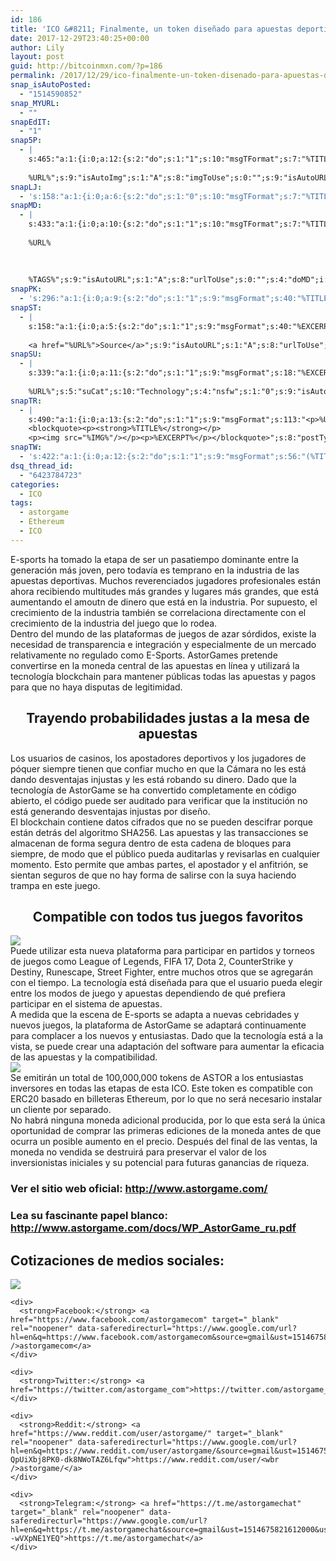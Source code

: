 ```yaml
---
id: 186
title: 'ICO &#8211; Finalmente, un token diseñado para apuestas deportivas electrónicas: AstorGame'
date: 2017-12-29T23:40:25+00:00
author: Lily
layout: post
guid: http://bitcoinmxn.com/?p=186
permalink: /2017/12/29/ico-finalmente-un-token-disenado-para-apuestas-deportivas-electronicas-astorgame/
snap_isAutoPosted:
  - "1514590852"
snap_MYURL:
  - ""
snapEdIT:
  - "1"
snap5P:
  - |
    s:465:"a:1:{i:0;a:12:{s:2:"do";s:1:"1";s:10:"msgTFormat";s:7:"%TITLE%";s:9:"msgFormat";s:18:"%EXCERPT%
    
    %URL%";s:9:"isAutoImg";s:1:"A";s:8:"imgToUse";s:0:"";s:9:"isAutoURL";s:1:"A";s:8:"urlToUse";s:0:"";s:4:"do5P";i:0;s:8:"isPosted";s:1:"1";s:4:"pgID";i:240692497;s:7:"postURL";s:142:"https://www.500px.com/photo/240692497/ico-finalmente-un-token-dise%C3%B1ado-para-apuestas-deportivas-electr%C3%B3nicas-astorgame-by-bitcoinmxn";s:5:"pDate";s:19:"2017-12-29 23:40:27";}}";
snapLJ:
  - 's:158:"a:1:{i:0;a:6:{s:2:"do";s:1:"0";s:10:"msgTFormat";s:7:"%TITLE%";s:9:"msgFormat";s:9:"%EXCERPT%";s:9:"isAutoURL";s:1:"A";s:8:"urlToUse";s:0:"";s:4:"doLJ";i:0;}}";'
snapMD:
  - |
    s:433:"a:1:{i:0;a:10:{s:2:"do";s:1:"1";s:10:"msgTFormat";s:7:"%TITLE%";s:9:"msgFormat";s:32:"%EXCERPT%
    
    %URL%
    
    
    
    %TAGS%";s:9:"isAutoURL";s:1:"A";s:8:"urlToUse";s:0:"";s:4:"doMD";i:0;s:8:"isPosted";s:1:"1";s:4:"pgID";s:12:"cf9d77db2fd6";s:7:"postURL";s:134:"https://medium.com/@BitcoinMXN/ico-finalmente-un-token-dise%C3%B1ado-para-apuestas-deportivas-electr%C3%B3nicas-astorgame-cf9d77db2fd6";s:5:"pDate";s:19:"2017-12-29 23:40:29";}}";
snapPK:
  - 's:296:"a:1:{i:0;a:9:{s:2:"do";s:1:"1";s:9:"msgFormat";s:40:"%TITLE% - %URL% #bitcoin #mexico #crypto";s:9:"isAutoURL";s:1:"A";s:8:"urlToUse";s:0:"";s:4:"doPK";i:0;s:8:"isPosted";s:1:"1";s:4:"pgID";i:1364946526;s:7:"postURL";s:30:"https://www.plurk.com/p/mknjha";s:5:"pDate";s:19:"2017-12-29 23:40:32";}}";'
snapST:
  - |
    s:158:"a:1:{i:0;a:5:{s:2:"do";s:1:"1";s:9:"msgFormat";s:40:"%EXCERPT%
    
    <a href="%URL%">Source</a>";s:9:"isAutoURL";s:1:"A";s:8:"urlToUse";s:0:"";s:4:"doST";i:0;}}";
snapSU:
  - |
    s:339:"a:1:{i:0;a:11:{s:2:"do";s:1:"1";s:9:"msgFormat";s:18:"%EXCERPT%
    
    %URL%";s:5:"suCat";s:10:"Technology";s:4:"nsfw";s:1:"0";s:9:"isAutoURL";s:1:"A";s:8:"urlToUse";s:0:"";s:4:"doSU";i:0;s:8:"isPosted";s:1:"1";s:4:"pgID";s:6:"4H58SV";s:7:"postURL";s:45:"http://www.stumbleupon.com/su/4H58SV/comments";s:5:"pDate";s:19:"2017-12-29 23:40:50";}}";
snapTR:
  - |
    s:490:"a:1:{i:0;a:13:{s:2:"do";s:1:"1";s:9:"msgFormat";s:113:"<p>%URL%</p>
    <blockquote><p><strong>%TITLE%</strong></p>
    <p><img src="%IMG%"/></p><p>%EXCERPT%</p></blockquote>";s:8:"postType";s:1:"T";s:10:"msgTFormat";s:7:"%TITLE%";s:9:"isAutoImg";s:1:"A";s:8:"imgToUse";s:0:"";s:9:"isAutoURL";s:1:"A";s:8:"urlToUse";s:0:"";s:4:"doTR";i:0;s:8:"isPosted";s:1:"1";s:4:"pgID";i:169090122368;s:7:"postURL";s:46:"http://bitcoinmxn.tumblr.com/post/169090122368";s:5:"pDate";s:19:"2017-12-29 23:40:52";}}";
snapTW:
  - 's:422:"a:1:{i:0;a:12:{s:2:"do";s:1:"1";s:9:"msgFormat";s:56:"(%TITLE%) - %URL% #bitcoinmxn #espanolbitcoin #bitcoinla";s:8:"attchImg";s:1:"1";s:9:"isAutoImg";s:1:"A";s:8:"imgToUse";s:0:"";s:9:"isAutoURL";s:1:"A";s:8:"urlToUse";s:0:"";s:4:"doTW";i:0;s:8:"isPosted";s:1:"1";s:4:"pgID";s:18:"946888793155670017";s:7:"postURL";s:57:"https://twitter.com/mxn_bitcoin/status/946888793155670017";s:5:"pDate";s:19:"2017-12-29 23:40:55";}}";'
dsq_thread_id:
  - "6423784723"
categories:
  - ICO
tags:
  - astorgame
  - Ethereum
  - ICO
---
```

<div dir="ltr">
  <div>
  </div>
  
  <div>
    E-sports ha tomado la etapa de ser un pasatiempo dominante entre la generación más joven, pero todavía es temprano en la industria de las apuestas deportivas. Muchos reverenciados jugadores profesionales están ahora recibiendo multitudes más grandes y lugares más grandes, que está aumentando el amoutn de dinero que está en la industria. Por supuesto, el crecimiento de la industria también se correlaciona directamente con el crecimiento de la industria del juego que lo rodea.
  </div>
  
  <div>
  </div>
  
  <div>
  </div>
  
  <div>
  </div>
  
  <div>
    Dentro del mundo de las plataformas de juegos de azar sórdidos, existe la necesidad de transparencia e integración y especialmente de un mercado relativamente no regulado como E-Sports. AstorGames pretende convertirse en la moneda central de las apuestas en línea y utilizará la tecnología blockchain para mantener públicas todas las apuestas y pagos para que no haya disputas de legitimidad.
  </div>
  
  <div>
  </div>
  
  <div>
  </div>
  
  <div>
  </div>
  
  <div>
  </div>
  
  <h2 style="text-align: center;">
    Trayendo probabilidades justas a la mesa de apuestas
  </h2>
  
  <div>
  </div>
  
  <div>
    Los usuarios de casinos, los apostadores deportivos y los jugadores de póquer siempre tienen que confiar mucho en que la Cámara no les está dando desventajas injustas y les está robando su dinero. Dado que la tecnología de AstorGame se ha convertido completamente en código abierto, el código puede ser auditado para verificar que la institución no está generando desventajas injustas por diseño.
  </div>
  
  <div>
  </div>
  
  <div>
  </div>
  
  <div>
    El blockchain contiene datos cifrados que no se pueden descifrar porque están detrás del algoritmo SHA256. Las apuestas y las transacciones se almacenan de forma segura dentro de esta cadena de bloques para siempre, de modo que el público pueda auditarlas y revisarlas en cualquier momento. Esto permite que ambas partes, el apostador y el anfitrión, se sientan seguros de que no hay forma de salirse con la suya haciendo trampa en este juego.
  </div>
  
  <div>
  </div>
  
  <div>
  </div>
  
  <div>
  </div>
  
  <div>
  </div>
  
  <div>
  </div>
  
  <h2 style="text-align: center;">
    Compatible con todos tus juegos favoritos
  </h2>
  
  <div>
  </div>
  
  <div>
    <img src="https://i.imgur.com/JzN7r7n.jpg" />
  </div>
  
  <div>
  </div>
  
  <div>
    Puede utilizar esta nueva plataforma para participar en partidos y torneos de juegos como League of Legends, FIFA 17, Dota 2, CounterStrike y Destiny, Runescape, Street Fighter, entre muchos otros que se agregarán con el tiempo. La tecnología está diseñada para que el usuario pueda elegir entre los modos de juego y apuestas dependiendo de qué prefiera participar en el sistema de apuestas.
  </div>
  
  <div>
  </div>
  
  <div>
  </div>
  
  <div>
    A medida que la escena de E-sports se adapta a nuevas cebridades y nuevos juegos, la plataforma de AstorGame se adaptará continuamente para complacer a los nuevos y entusiastas. Dado que la tecnología está a la vista, se puede crear una adaptación del software para aumentar la eficacia de las apuestas y la compatibilidad.
  </div>
  
  <div>
  </div>
  
  <div>
  </div>
  
  <div>
  </div>
  
  <div>
    <img class="aligncenter" src="https://i.imgur.com/AKykcIf.jpg" />
  </div>
  
  <div>
  </div>
  
  <div>
  </div>
  
  <div>
    Se emitirán un total de 100,000,000 tokens de ASTOR a los entusiastas inversores en todas las etapas de esta ICO. Este token es compatible con ERC20 basado en billeteras Ethereum, por lo que no será necesario instalar un cliente por separado.
  </div>
  
  <div>
  </div>
  
  <div>
  </div>
  
  <div>
    No habrá ninguna moneda adicional producida, por lo que esta será la única oportunidad de comprar las primeras ediciones de la moneda antes de que ocurra un posible aumento en el precio. Después del final de las ventas, la moneda no vendida se destruirá para preservar el valor de los inversionistas iniciales y su potencial para futuras ganancias de riqueza.
  </div>
  
  <div>
  </div>
  
  <div>
  </div>
  
  <div>
  </div>
  
  <h3>
    Ver el sitio web oficial: <a href="http://www.astorgame.com/" target="_blank" rel="noopener" data-saferedirecturl="https://www.google.com/url?hl=en&q=http://www.astorgame.com/&source=gmail&ust=1514675821612000&usg=AFQjCNFjdbulR8gK7cccy1ocJkEYZSi16w">http://www.astorgame.com/</a>
  </h3>
  
  <div>
  </div>
  
  <h3>
    Lea su fascinante papel blanco: <a href="http://www.astorgame.com/docs/WP_AstorGame_ru.pdf" target="_blank" rel="noopener" data-saferedirecturl="https://www.google.com/url?hl=en&q=http://www.astorgame.com/docs/WP_AstorGame_ru.pdf&source=gmail&ust=1514675821612000&usg=AFQjCNEiRfKeAJQPORyKV6VlpN9ZGclsVA">http://www.astorgame.com/docs/<wbr />WP_AstorGame_ru.pdf</a>
  </h3>
  
  <div>
  </div>
  
  <div>
  </div>
  
  <h2>
    Cotizaciones de medios sociales:
  </h2>
  
  <div class="yj6qo ajU">
    <div id=":it" class="ajR" tabindex="0" role="button" aria-label="Hide expanded content" data-tooltip="Hide expanded content">
      <img class="ajT" src="https://ssl.gstatic.com/ui/v1/icons/mail/images/cleardot.gif" />
    </div>
  </div>
  
  <div class="adL">
    <div>
    </div>
    
    <div>
      <strong>Facebook:</strong> <a href="https://www.facebook.com/astorgamecom" target="_blank" rel="noopener" data-saferedirecturl="https://www.google.com/url?hl=en&q=https://www.facebook.com/astorgamecom&source=gmail&ust=1514675821612000&usg=AFQjCNHTeiHiYqtXhRKx5Mt2TsgZDNFBig">https://www.facebook.com/<wbr />astorgamecom</a>
    </div>
    
    <div>
      <strong>Twitter:</strong> <a href="https://twitter.com/astorgame_com">https://twitter.com/astorgame_com</a>
    </div>
    
    <div>
      <strong>Reddit:</strong> <a href="https://www.reddit.com/user/astorgame/" target="_blank" rel="noopener" data-saferedirecturl="https://www.google.com/url?hl=en&q=https://www.reddit.com/user/astorgame/&source=gmail&ust=1514675821612000&usg=AFQjCNF-QpUiXbj8PK0-dk8NWoTAZ6Lfqw">https://www.reddit.com/user/<wbr />astorgame/</a>
    </div>
    
    <div>
      <strong>Telegram:</strong> <a href="https://t.me/astorgamechat" target="_blank" rel="noopener" data-saferedirecturl="https://www.google.com/url?hl=en&q=https://t.me/astorgamechat&source=gmail&ust=1514675821612000&usg=AFQjCNHiN7r54iK0SIwyI4--wVXpNE1YEQ">https://t.me/astorgamechat</a>
    </div>
  </div>
</div>